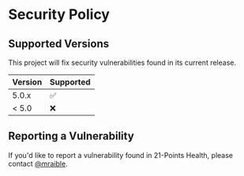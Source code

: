 # Security Policy

## Supported Versions

This project will fix security vulnerabilities found in its current release.

| Version | Supported          |
| ------- | ------------------ |
| 5.0.x   | :white_check_mark: |
| < 5.0   | :x:                |

## Reporting a Vulnerability

If you'd like to report a vulnerability found in 21-Points Health, please contact [@mraible](https://github.com/mraible).
